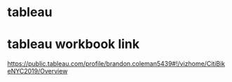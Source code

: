 # tableau

# tableau workbook link

https://public.tableau.com/profile/brandon.coleman5439#!/vizhome/CitiBikeNYC2019/Overview
